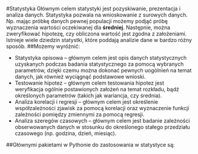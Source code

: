 #Statystyka
Głównym celem statystyki jest pozyskiwanie, prezentacja i analiza danych. Statystyka pozwala na wnioskowanie
z surowych danych. Np. mając próbkę danych pewnej populacji możemy podjąć próbę wyznaczenia wartości
oczekiwanej dla **średniej**. Następnie, można zweryfikować hipotezę, czy obliczona wartość jest zgodna z
założeniami. Istnieje wiele dziedzin statystki, które poddają analizie dane w bardzo różny sposób. 
##Możemy wyróżnić:
* Statystyka opisowa – głównym celem jest opis danych statystycznych uzyskanych podczas badania
statystycznego za pomocą wybranych parametrów, dzięki czemu można dokonać pewnych uogólnień na temat
danych, jak również wyciągnąć podstawowe wnioski.
* Testowanie hipotez – głównym celem testowania hipotez jest weryfikacja ogólnie postawionych założeń na
temat rozkładu, bądź określonych parametrów (takich jak wariancja, czy średnia).
* Analiza korelacji i regresji – głównym celem jest określenie współzależności zjawisk za pomocą korelacji oraz
wyznaczenie funkcji zależności pomiędzy zmiennymi za pomocą regresji.
* Analiza szeregów czasowych – głównym celem jest badanie zależności obserwowanych danych w stosunku do
określonego stałego przedziału czasowego (np. godzina, dzień, miesiąc).

##Głównymi pakietami w Pythonie do zastosowania w statystyce są:
